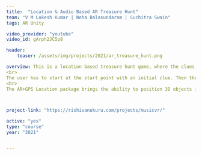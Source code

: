 ```yaml
---
title:  "Location & Audio Based AR Treasure Hunt"
team: "V M Lokesh Kumar | Neha Balasundaram | Suchitra Swain"
tags: AR Unity

video_provider: "youtube"
video_id: gArph2JC5p8

header:
    teaser: /assets/img/projects/2021/ar_treasure_hunt.png

overview: This is a location based treasure hunt game, where the clues are displayed in AR, and sound is used to locate the clues.
<br>
The user has to start at the start point with an initial clue. Then they must follow the clues, and reach the spot.  They can then seek out the treasure box with  music  volume as a radar (doppler effect). The treasure box becomes visible as they approach, and in close proximity with the keyhole  the treasure opens and gives the next clue. They must then continue and find the final treasure at the end of the game and they can also look out for Easter eggs.
<br>
The AR+GPS Location package brings the ability to position 3D objects in real-world geographical locations via their GPS coordinates using Unity and Augmented-Reality. It supports both Unity's AR Foundation and Vuforia. Each location marker is associated with a certain prefab, who’s properties we can customise. We use colliders to detect the player's proximity and 3D sound for the audio input.



project-link: "https://rishivanukuru.com/projects/musicvr/" 

active: "yes"
type: "course"
year: "2021"


---
```

